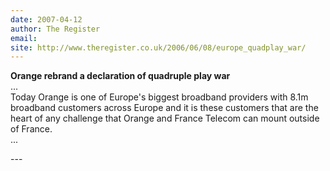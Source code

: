 ```yaml
---
date: 2007-04-12
author: The Register
email: 
site: http://www.theregister.co.uk/2006/06/08/europe_quadplay_war/
---
```


<p>
<b>Orange rebrand a declaration of quadruple play war</b><br/>
...<br/>
Today Orange is one of Europe's biggest broadband providers with 8.1m broadband customers across Europe and it is these customers that are the heart of any challenge that Orange and France Telecom can mount outside of France.
<br/>...
</p>
---